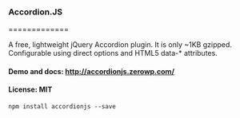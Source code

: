 ### Accordion.JS
=============

A free, lightweight jQuery Accordion plugin. It is only ~1KB gzipped. Configurable using direct options and HTML5 data-* attributes.

#### Demo and docs: http://accordionjs.zerowp.com/
#### License: MIT

```
npm install accordionjs --save
```
